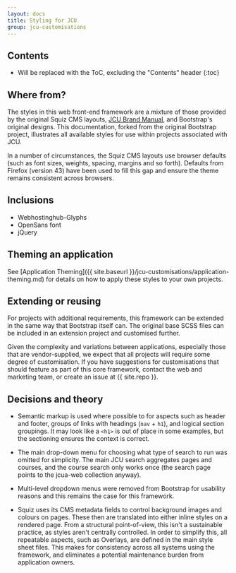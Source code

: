 ```yaml
---
layout: docs
title: Styling for JCU
group: jcu-customisations
---
```


## Contents

* Will be replaced with the ToC, excluding the "Contents" header
{:toc}

## Where from?

The styles in this web front-end framework are a mixture of those provided by
the original Squiz CMS layouts, [JCU Brand
Manual](https://www.jcu.edu.au/marketing-toolkit), and Bootstrap's original
designs.  This documentation, forked from the original Bootstrap project,
illustrates all available styles for use within projects associated with JCU.

In a number of circumstances, the Squiz CMS layouts use browser defaults (such
as font sizes, weights, spacing, margins and so forth).  Defaults from Firefox
(version 43) have been used to fill this gap and ensure the theme remains
consistent across browsers.

## Inclusions

* Webhostinghub-Glyphs
* OpenSans font
* jQuery

## Theming an application

See [Application
Theming]({{ site.baseurl }}/jcu-customisations/application-theming.md) for
details on how to apply these styles to your own projects.

## Extending or reusing

For projects with additional requirements, this framework can be extended in the
same way that Bootstrap itself can.  The original base SCSS files can be
included in an extension project and customised further.

Given the complexity and variations between applications, especially those that
are vendor-supplied, we expect that all projects will require some degree of
customisation.  If you have suggestions for customisations that should feature
as part of this core framework, contact the web and marketing team, or create an
issue at {{ site.repo }}.

## Decisions and theory

* Semantic markup is used where possible to for aspects such as header and
  footer, groups of links with headings (`nav` + `h1`), and logical section
  groupings.  It may look like a `<h1>` is out of place in some examples, but
  the sectioning ensures the context is correct.

* The main drop-down menu for choosing what type of search to run was omitted
  for simplicity. The main JCU search aggregates pages and courses, and the
  course search only works once (the search page points to the jcua-web
  collection anyway).

* Multi-level dropdown menus were removed from Bootstrap for usability reasons
  and this remains the case for this framework.

* Squiz uses its CMS metadata fields to control background images and colours on
  pages.  These then are translated into either inline styles on a rendered page.
  From a structural point-of-view, this isn't a sustainable practice, as styles
  aren't centrally controlled.  In order to simplify this, all repeatable
  aspects, such as Overlays, are defined in the main style sheet files.  This
  makes for consistency across all systems using the framework, and eliminates a
  potential maintenance burden from application owners.

